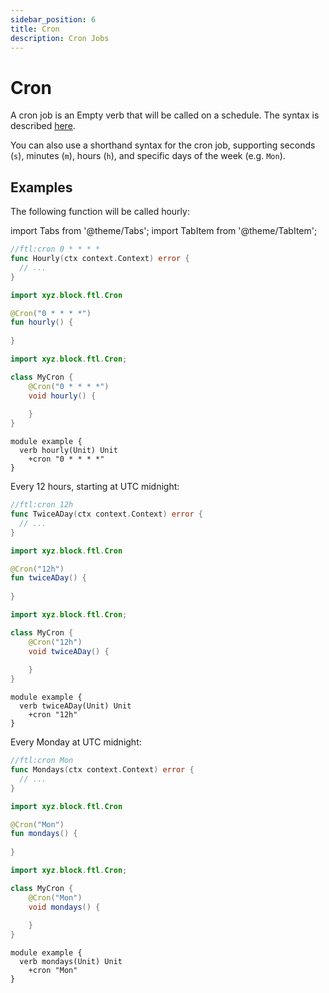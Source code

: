 ```yaml
---
sidebar_position: 6
title: Cron
description: Cron Jobs
---
```


# Cron

A cron job is an Empty verb that will be called on a schedule. The syntax is described [here](https://pubs.opengroup.org/onlinepubs/9699919799.2018edition/utilities/crontab.html).

You can also use a shorthand syntax for the cron job, supporting seconds (`s`), minutes (`m`), hours (`h`), and specific days of the week (e.g. `Mon`).

## Examples

The following function will be called hourly:

import Tabs from '@theme/Tabs';
import TabItem from '@theme/TabItem';

<Tabs groupId="languages">
  <TabItem value="go" label="Go" default>

```go
//ftl:cron 0 * * * *
func Hourly(ctx context.Context) error {
  // ...
}
```

  </TabItem>
  <TabItem value="kotlin" label="Kotlin">

```kotlin
import xyz.block.ftl.Cron

@Cron("0 * * * *")
fun hourly() {
    
}
```

  </TabItem>
  <TabItem value="java" label="Java">

```java
import xyz.block.ftl.Cron;

class MyCron {
    @Cron("0 * * * *")
    void hourly() {
        
    }
}
```

  </TabItem>
  <TabItem value="schema" label="Schema">

```schema
module example {
  verb hourly(Unit) Unit
    +cron "0 * * * *"
}
```

  </TabItem>
</Tabs>

Every 12 hours, starting at UTC midnight:

<Tabs groupId="languages">
  <TabItem value="go" label="Go" default>

```go
//ftl:cron 12h
func TwiceADay(ctx context.Context) error {
  // ...
}
```

  </TabItem>
  <TabItem value="kotlin" label="Kotlin">

```kotlin
import xyz.block.ftl.Cron

@Cron("12h")
fun twiceADay() {
    
}
```

  </TabItem>
  <TabItem value="java" label="Java">

```java
import xyz.block.ftl.Cron;

class MyCron {
    @Cron("12h")
    void twiceADay() {
        
    }
}
```

  </TabItem>
  <TabItem value="schema" label="Schema">

```schema
module example {
  verb twiceADay(Unit) Unit
    +cron "12h"
}
```

  </TabItem>
</Tabs>

Every Monday at UTC midnight:

<Tabs groupId="languages">
  <TabItem value="go" label="Go" default>

```go
//ftl:cron Mon
func Mondays(ctx context.Context) error {
  // ...
}
```

  </TabItem>
  <TabItem value="kotlin" label="Kotlin">

```kotlin
import xyz.block.ftl.Cron

@Cron("Mon")
fun mondays() {
    
}
```

  </TabItem>
  <TabItem value="java" label="Java">

```java
import xyz.block.ftl.Cron;

class MyCron {
    @Cron("Mon")
    void mondays() {
        
    }
}
```

  </TabItem>
  <TabItem value="schema" label="Schema">

```schema
module example {
  verb mondays(Unit) Unit
    +cron "Mon"
}
```

  </TabItem>
</Tabs> 
